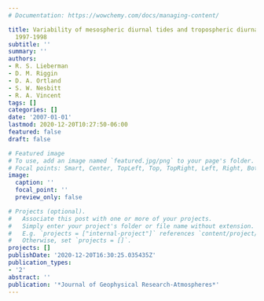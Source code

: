 ```yaml
---
# Documentation: https://wowchemy.com/docs/managing-content/

title: Variability of mesospheric diurnal tides and tropospheric diurnal heating during
  1997-1998
subtitle: ''
summary: ''
authors:
- R. S. Lieberman
- D. M. Riggin
- D. A. Ortland
- S. W. Nesbitt
- R. A. Vincent
tags: []
categories: []
date: '2007-01-01'
lastmod: 2020-12-20T10:27:50-06:00
featured: false
draft: false

# Featured image
# To use, add an image named `featured.jpg/png` to your page's folder.
# Focal points: Smart, Center, TopLeft, Top, TopRight, Left, Right, BottomLeft, Bottom, BottomRight.
image:
  caption: ''
  focal_point: ''
  preview_only: false

# Projects (optional).
#   Associate this post with one or more of your projects.
#   Simply enter your project's folder or file name without extension.
#   E.g. `projects = ["internal-project"]` references `content/project/deep-learning/index.md`.
#   Otherwise, set `projects = []`.
projects: []
publishDate: '2020-12-20T16:30:25.035435Z'
publication_types:
- '2'
abstract: ''
publication: '*Journal of Geophysical Research-Atmospheres*'
---
```

